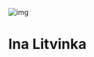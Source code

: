 ![img](https://avatars.githubusercontent.com/u/93608636?s=400&u=87e8df99009265bc6a11456bbdea54cee8148fdc&v=4)

# **Ina Litvinka**